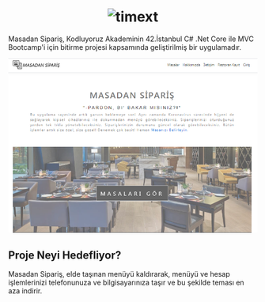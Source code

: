 <h1 align="center">
	<img width="360" src="ProjectRestaurant\ProjectRestaurant\wwwroot\img\logo-and-text.png" alt="timext">
</h1>

Masadan Sipariş, Kodluyoruz Akademinin 42.İstanbul C# .Net Core ile MVC Bootcamp'i için bitirme projesi kapsamında geliştirilmiş bir uygulamadır.

![masadan_siparis](Screenshot_1.png)

## Proje Neyi Hedefliyor?
Masadan Sipariş, elde taşınan menüyü kaldırarak, menüyü ve hesap işlemlerinizi telefonunuza ve bilgisayarınıza taşır ve bu şekilde teması en aza indirir.

